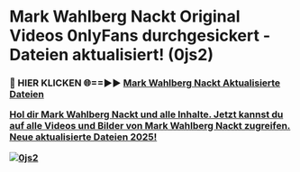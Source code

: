 # Mark Wahlberg Nackt Original Videos 0nlyFans durchgesickert - Dateien aktualisiert! (0js2)

<h3>🔴 HIER KLICKEN 🌐==►► <a href="https://tinyurl.com/h6vf6nb8" rel="nofollow">Mark Wahlberg Nackt Aktualisierte Dateien

Hol dir Mark Wahlberg Nackt und alle Inhalte. Jetzt kannst du auf alle Videos und Bilder von Mark Wahlberg Nackt zugreifen. Neue aktualisierte Dateien 2025!

[![0js2](https://i.imgur.com/sD4kR3V.gif)](https://tinyurl.com/h6vf6nb8)
